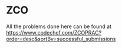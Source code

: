 # ZCO
 All the problems done here can be found at https://www.codechef.com/ZCOPRAC?order=desc&sortBy=successful_submissions
